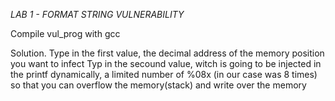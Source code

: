 *LAB 1 - FORMAT STRING VULNERABILITY*

Compile vul_prog with gcc

Solution.
Type in the first value, the decimal address of the memory position you want to infect
Typ in the secound value, witch is going to be injected in the printf dynamically, a limited number of %08x (in our case was 8 times) so that you can overflow the memory(stack) and write over the memory
